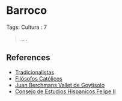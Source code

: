 # Barroco

Tags: Cultura
: 7

> ….
> 

## References

- [Tradicionalistas](https://es.wikipedia.org/wiki/Categor%C3%ADa:Tradicionalistas)
- [Filósofos Católicos](https://es.wikipedia.org/wiki/Categor%C3%ADa:Fil%C3%B3sofos_cat%C3%B3licos)
- [Juan Berchmans Vallet de Goytisolo](https://es.wikipedia.org/wiki/Juan_Vallet_de_Goytisolo)
- [Consejo de Estudios Hispanicos Felipe II](https://consejofelipesegundo.org/)